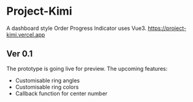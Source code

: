# Project-Kimi
A dashboard style Order Progress Indicator uses Vue3.
https://project-kimi.vercel.app
## Ver 0.1
The prototype is going live for preview.
The upcoming features:
+ Customisable ring angles
+ Customisable ring colors
+ Callback function for center number
